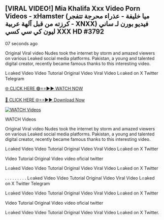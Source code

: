 ## [VIRAL VIDEO!] Mia Khalifa Xxx Video Porn Videos - xHamster (ميا خليفة - عذراء محرجة تتفجر كرزته من قبل آلهة عربية - XNXX) فيديو بورن لـ ساني ليون كي سي كسي XXX HD #3792

07 seconds ago

Original Viral video Nudes took the internet by storm and amazed viewers on various Leaked social media platforms. Pakistan, a young and talented digital creator, recently became famous thanks to this interesting video.

L𝚎aked Video Video Tutorial Original Video Viral Video L𝚎aked on X Twitter Telegram

[🌐 CLICK HERE 🟢==►► WATCH NOW](https://viral-video-full-free.blogspot.com/)

[🔴 CLICK HERE 🌐==►► Download Now](https://viral-video-full-free.blogspot.com/)

[![WATCH Videos](https://i.imgur.com/dJHk4Zq.gif)](https://viral-video-full-free.blogspot.com/)

WATCH Videos

Original Viral video Nudes took the internet by storm and amazed viewers on various Leaked social media platforms. Pakistan, a young and talented digital creator, recently became famous thanks to this interesting video.

L𝚎aked Video Video Tutorial Original Video Viral Video L𝚎aked on X Twitter

Video Tutorial Original Video video oficial twitter

L𝚎aked Video Video Tutorial Original Video Viral Video L𝚎aked on X Twitter

. . . . . . . . . L𝚎aked Video Video Tutorial Original Video Viral Video L𝚎aked on X Twitter Telegram

L𝚎aked Video Video Tutorial Original Video Viral Video L𝚎aked on X Twitter

Video Tutorial Original Video video oficial twitter

L𝚎aked Video Video Tutorial Original Video Viral Video L𝚎aked on X Twitter.
